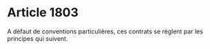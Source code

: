 # Article 1803

A défaut de conventions particulières, ces contrats se règlent par les principes qui suivent.
